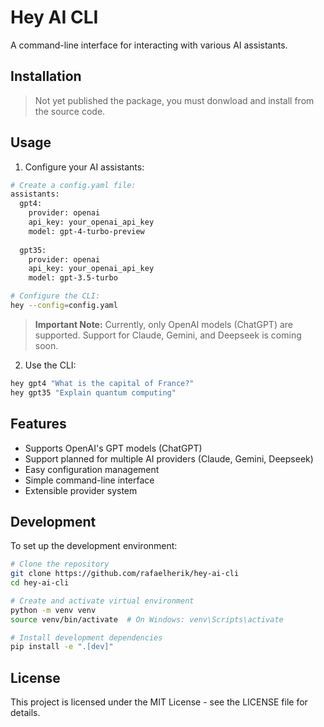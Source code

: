 # Hey AI CLI

A command-line interface for interacting with various AI assistants.

## Installation

> Not yet published the package, you must donwload and install from the source code.

## Usage

1. Configure your AI assistants:

```bash
# Create a config.yaml file:
assistants:
  gpt4:
    provider: openai
    api_key: your_openai_api_key
    model: gpt-4-turbo-preview
  
  gpt35:
    provider: openai
    api_key: your_openai_api_key
    model: gpt-3.5-turbo

# Configure the CLI:
hey --config=config.yaml
```

> **Important Note:** Currently, only OpenAI models (ChatGPT) are supported. Support for Claude, Gemini, and Deepseek is coming soon.

2. Use the CLI:

```bash
hey gpt4 "What is the capital of France?"
hey gpt35 "Explain quantum computing"
```

## Features

- Supports OpenAI's GPT models (ChatGPT)
- Support planned for multiple AI providers (Claude, Gemini, Deepseek)
- Easy configuration management
- Simple command-line interface
- Extensible provider system

## Development

To set up the development environment:

```bash
# Clone the repository
git clone https://github.com/rafaelherik/hey-ai-cli
cd hey-ai-cli

# Create and activate virtual environment
python -m venv venv
source venv/bin/activate  # On Windows: venv\Scripts\activate

# Install development dependencies
pip install -e ".[dev]"
```

## License

This project is licensed under the MIT License - see the LICENSE file for details.
